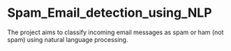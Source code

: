 # Spam_Email_detection_using_NLP
The project aims to classify incoming email messages as spam or ham (not spam) using natural language processing.
